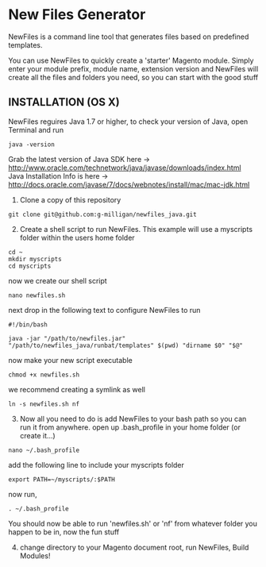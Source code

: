 New Files Generator
===================

NewFiles is a command line tool that generates files based on predefined templates.

You can use NewFiles to quickly create a 'starter' Magento module. Simply enter your module prefix, module name, extension version and NewFiles will create all the files and folders you need, so you can start with the good stuff


INSTALLATION (OS X)
-------------------

NewFiles reguires Java 1.7 or higher, to check your version of Java, open Terminal and run

```
java -version
```

Grab the latest version of Java SDK here -> http://www.oracle.com/technetwork/java/javase/downloads/index.html
Java Installation Info is here -> http://docs.oracle.com/javase/7/docs/webnotes/install/mac/mac-jdk.html

1. Clone a copy of this repository
```
git clone git@github.com:g-milligan/newfiles_java.git
```

2. Create a shell script to run NewFiles. This example will use a myscripts folder within the users home folder
```
cd ~
mkdir myscripts
cd myscripts
```
now we create our shell script
```
nano newfiles.sh
```
next drop in the following text to configure NewFiles to run
```
#!/bin/bash

java -jar "/path/to/newfiles.jar" "/path/to/newfiles_java/runbat/templates" $(pwd) "dirname $0" "$@"
```
now make your new script executable
```
chmod +x newfiles.sh
```
we recommend creating a symlink as well
```
ln -s newfiles.sh nf
```

3. Now all you need to do is add NewFiles to your bash path so you can run it from anywhere.
open up .bash_profile in your home folder (or create it...)
```
nano ~/.bash_profile
```
add the following line to include your myscripts folder
```
export PATH=~/myscripts/:$PATH 
```
now run,
```
. ~/.bash_profile
```
You should now be able to run 'newfiles.sh' or 'nf' from whatever folder you happen to be in, now the fun stuff

4. change directory to your Magento document root, run NewFiles, Build Modules!


